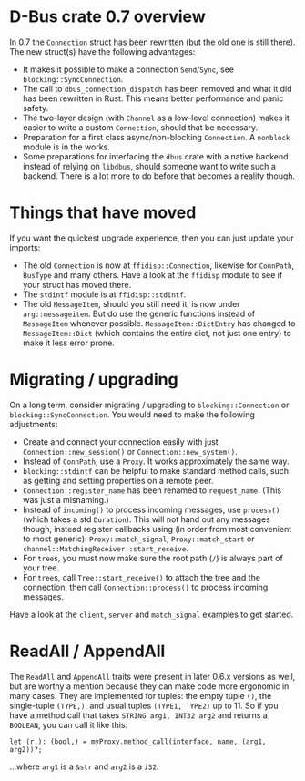 D-Bus crate 0.7 overview
========================

In 0.7 the `Connection` struct has been rewritten (but the old one is still there). The new struct(s) have the following advantages:

 * It makes it possible to make a connection `Send`/`Sync`, see `blocking::SyncConnection`.
 * The call to `dbus_connection_dispatch` has been removed and what it did has been rewritten in Rust. This means better performance and panic safety.
 * The two-layer design (with `Channel` as a low-level connection) makes it easier to write a custom `Connection`, should that be necessary.
 * Preparation for a first class async/non-blocking `Connection`. A `nonblock` module is in the works.
 * Some preparations for interfacing the `dbus` crate with a native backend instead of relying on `libdbus`, should someone want to write such a backend. There is a lot more to do before that becomes a reality though.

Things that have moved
======================

If you want the quickest upgrade experience, then you can just update your imports:

 * The old `Connection` is now at `ffidisp::Connection`, likewise for `ConnPath`, `BusType` and many others. Have a look at the `ffidisp` module to see if your struct has moved there.
 * The `stdintf` module is at `ffidisp::stdintf`.
 * The old `MessageItem`, should you still need it, is now under `arg::messageitem`. But do use the generic functions instead of `MessageItem` whenever possible. `MessageItem::DictEntry` has changed to `MessageItem::Dict` (which contains the entire dict, not just one entry) to make it less error prone.

Migrating / upgrading
=====================

On a long term, consider migrating / upgrading to `blocking::Connection` or `blocking::SyncConnection`. You would need to make the following adjustments:

 * Create and connect your connection easily with just `Connection::new_session()` or `Connection::new_system()`.
 * Instead of `ConnPath`, use a `Proxy`. It works approximately the same way.
 * `blocking::stdintf` can be helpful to make standard method calls, such as getting and setting properties on a remote peer.
 * `Connection::register_name` has been renamed to `request_name`. (This was just a misnaming.)
 * Instead of `incoming()` to process incoming messages, use `process()` (which takes a std `Duration`). This will not hand out any messages though, instead register callbacks using (in order from most convenient to most generic): `Proxy::match_signal`, `Proxy::match_start` or `channel::MatchingReceiver::start_receive`.
 * For `tree`s, you must now make sure the root path (`/`) is always part of your tree. 
 * For `tree`s, call `Tree::start_receive()` to attach the tree and the connection, then call `Connection::process()` to process incoming messages.

Have a look at the `client`, `server` and `match_signal` examples to get started.

ReadAll / AppendAll
===================

The `ReadAll` and `AppendAll` traits were present in later 0.6.x versions as well, but are worthy a mention because they can make code more ergonomic in many cases. They are implemented for tuples: the empty tuple `()`, the single-tuple `(TYPE,)`, and usual tuples `(TYPE1, TYPE2)` up to 11. So if you have a method call that takes `STRING arg1, INT32 arg2` and returns a `BOOLEAN`, you can call it like this:

```
let (r,): (bool,) = myProxy.method_call(interface, name, (arg1, arg2))?;
```

...where `arg1` is a `&str` and `arg2` is a `i32`. 
